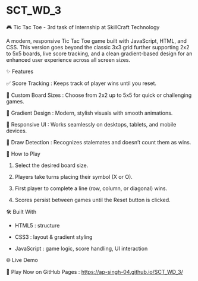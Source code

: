 # SCT_WD_3
🎮 Tic Tac Toe - 3rd task of Internship at SkillCraft Technology 

A modern, responsive Tic Tac Toe game built with JavaScript, HTML, and CSS. 
This version goes beyond the classic 3x3 grid further supporting 2x2 to 5x5 boards, live score tracking, and a clean gradient-based design for an enhanced user experience across all screen sizes.

✨ Features

✅ Score Tracking : Keeps track of player wins until you reset.

🔁 Custom Board Sizes : Choose from 2x2 up to 5x5 for quick or challenging games.

🌈 Gradient Design : Modern, stylish visuals with smooth animations.

📱 Responsive UI : Works seamlessly on desktops, tablets, and mobile devices.

🚫 Draw Detection : Recognizes stalemates and doesn’t count them as wins.

🎯 How to Play

1. Select the desired board size.

2. Players take turns placing their symbol (X or O).

3. First player to complete a line (row, column, or diagonal) wins.

4. Scores persist between games until the Reset button is clicked.

🛠️ Built With

- HTML5 : structure

- CSS3 : layout & gradient styling

- JavaScript : game logic, score handling, UI interaction

🌐 Live Demo

🔗 Play Now on GitHub Pages : https://ap-singh-04.github.io/SCT_WD_3/
